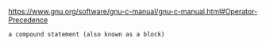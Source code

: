 https://www.gnu.org/software/gnu-c-manual/gnu-c-manual.html#Operator-Precedence
```
a compound statement (also known as a block)
```
